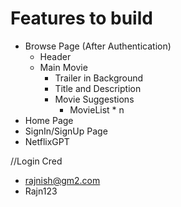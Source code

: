 # Features to build

- Browse Page (After Authentication)
  - Header
  - Main Movie
    - Trailer in Background
    - Title and Description
    - Movie Suggestions
      - MovieList \* n
- Home Page
- SignIn/SignUp Page
- NetflixGPT

//Login Cred

- rajnish@gm2.com
- Rajn123
